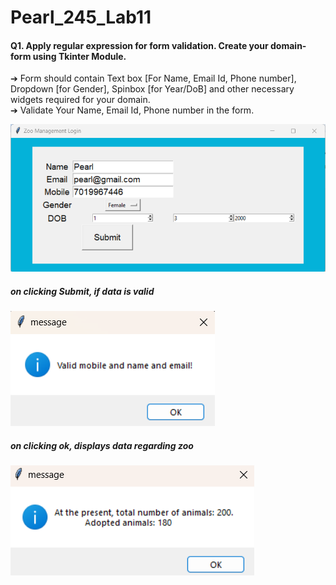 # Pearl_245_Lab11

#### Q1. Apply regular expression for form validation. Create your domain-form using Tkinter Module.
➔ Form should contain Text box [For Name, Email Id, Phone number], Dropdown [for Gender], Spinbox [for Year/DoB] 
and other necessary widgets required for your domain.  
➔ Validate Your Name, Email Id, Phone number in the form.

![Screenshot](https://github.com/Pearl-Dsilva/Py_Lab_Exercise_10/blob/main/Screenshot%202023-09-23%20104619.png)
##### on clicking Submit, if data is valid
![Screenshot](https://github.com/Pearl-Dsilva/Py_Lab_Exercise_10/blob/main/Screenshot%202023-09-23%20104635.png)
##### on clicking ok, displays data regarding zoo
![Screenshot](https://github.com/Pearl-Dsilva/Py_Lab_Exercise_10/blob/main/Screenshot%202023-09-23%20104642.png)
